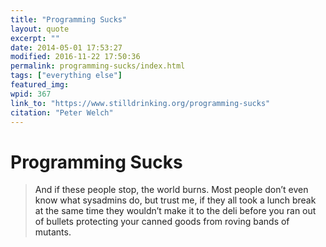 ```yaml
---
title: "Programming Sucks"
layout: quote
excerpt: ""
date: 2014-05-01 17:53:27
modified: 2016-11-22 17:50:36
permalink: programming-sucks/index.html
tags: ["everything else"]
featured_img: 
wpid: 367
link_to: "https://www.stilldrinking.org/programming-sucks"
citation: "Peter Welch"
---
```


# Programming Sucks

> <span style="color: #222222;">And if these people stop, the world burns. Most people don’t even know what sysadmins do, but trust me, if they all took a lunch break at the same time they wouldn’t make it to the deli before you ran out of bullets protecting your canned goods from roving bands of mutants.</span>